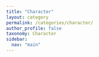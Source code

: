 ```yaml
---
title: "Character"
layout: category
permalink: /categories/character/
author_profile: false
taxonomy: Character
sidebar:
  nav: "main"
---
```


